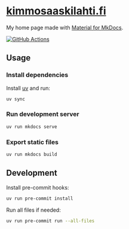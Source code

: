 # [kimmosaaskilahti.fi](https://kimmosaaskilahti.fi)

My home page made with [Material for MkDocs](https://squidfunk.github.io/mkdocs-material/).

[![GitHub Actions](https://github.com/ksaaskil/kimmosaaskilahti.fi/actions/workflows/python.yml/badge.svg)](https://github.com/ksaaskil/kimmosaaskilahti.fi/actions/workflows/python.yml)

## Usage

### Install dependencies

Install [uv](https://docs.astral.sh/uv/) and run:

```sh
uv sync
```

### Run development server

```sh
uv run mkdocs serve
```

### Export static files

```sh
uv run mkdocs build
```

## Development

Install pre-commit hooks:

```sh
uv run pre-commit install
```

Run all files if needed:

```sh
uv run pre-commit run --all-files
```
